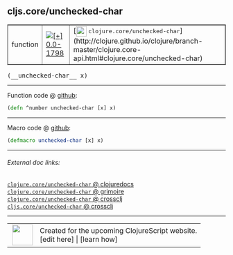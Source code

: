 ## cljs.core/unchecked-char



 <table border="1">
<tr>
<td>function</td>
<td><a href="https://github.com/cljsinfo/cljs-api-docs/tree/0.0-1798"><img valign="middle" alt="[+] 0.0-1798" title="Added in 0.0-1798" src="https://img.shields.io/badge/+-0.0--1798-lightgrey.svg"></a> </td>
<td>
[<img height="24px" valign="middle" src="http://i.imgur.com/1GjPKvB.png"> <samp>clojure.core/unchecked-char</samp>](http://clojure.github.io/clojure/branch-master/clojure.core-api.html#clojure.core/unchecked-char)
</td>
</tr>
</table>


 <samp>
(__unchecked-char__ x)<br>
</samp>

---







Function code @ [github](https://github.com/clojure/clojurescript/blob/r2280/src/cljs/cljs/core.cljs#L1754):

```clj
(defn ^number unchecked-char [x] x)
```

<!--
Repo - tag - source tree - lines:

 <pre>
clojurescript @ r2280
└── src
    └── cljs
        └── cljs
            └── <ins>[core.cljs:1754](https://github.com/clojure/clojurescript/blob/r2280/src/cljs/cljs/core.cljs#L1754)</ins>
</pre>

-->

---

Macro code @ [github](https://github.com/clojure/clojurescript/blob/r2280/src/clj/cljs/core.clj#L381):

```clj
(defmacro unchecked-char [x] x)
```

<!--
Repo - tag - source tree - lines:

 <pre>
clojurescript @ r2280
└── src
    └── clj
        └── cljs
            └── <ins>[core.clj:381](https://github.com/clojure/clojurescript/blob/r2280/src/clj/cljs/core.clj#L381)</ins>
</pre>
-->

---


###### External doc links:

[`clojure.core/unchecked-char` @ clojuredocs](http://clojuredocs.org/clojure.core/unchecked-char)<br>
[`clojure.core/unchecked-char` @ grimoire](http://conj.io/store/v1/org.clojure/clojure/1.7.0-beta3/clj/clojure.core/unchecked-char/)<br>
[`clojure.core/unchecked-char` @ crossclj](http://crossclj.info/fun/clojure.core/unchecked-char.html)<br>
[`cljs.core/unchecked-char` @ crossclj](http://crossclj.info/fun/cljs.core.cljs/unchecked-char.html)<br>

---

 <table>
<tr><td>
<img valign="middle" align="right" width="48px" src="http://i.imgur.com/Hi20huC.png">
</td><td>
Created for the upcoming ClojureScript website.<br>
[edit here] | [learn how]
</td></tr></table>

[edit here]:https://github.com/cljsinfo/cljs-api-docs/blob/master/cljsdoc/cljs.core_unchecked-char.cljsdoc
[learn how]:https://github.com/cljsinfo/cljs-api-docs/wiki/cljsdoc-files

<!--

This information was too distracting to show to readers, but I'll leave it
commented here since it is helpful to:

- pretty-print the data used to generate this document
- and show how to retrieve that data



The API data for this symbol:

```clj
{:return-type number,
 :ns "cljs.core",
 :name "unchecked-char",
 :signature ["[x]"],
 :history [["+" "0.0-1798"]],
 :type "function",
 :full-name-encode "cljs.core_unchecked-char",
 :source {:code "(defn ^number unchecked-char [x] x)",
          :title "Function code",
          :repo "clojurescript",
          :tag "r2280",
          :filename "src/cljs/cljs/core.cljs",
          :lines [1754]},
 :extra-sources [{:code "(defmacro unchecked-char [x] x)",
                  :title "Macro code",
                  :repo "clojurescript",
                  :tag "r2280",
                  :filename "src/clj/cljs/core.clj",
                  :lines [381]}],
 :full-name "cljs.core/unchecked-char",
 :clj-symbol "clojure.core/unchecked-char"}

```

Retrieve the API data for this symbol:

```clj
;; from Clojure REPL
(require '[clojure.edn :as edn])
(-> (slurp "https://raw.githubusercontent.com/cljsinfo/cljs-api-docs/catalog/cljs-api.edn")
    (edn/read-string)
    (get-in [:symbols "cljs.core/unchecked-char"]))
```

-->
